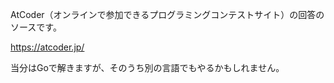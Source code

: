 AtCoder（オンラインで参加できるプログラミングコンテストサイト）の回答のソースです。

https://atcoder.jp/

当分はGoで解きますが、そのうち別の言語でもやるかもしれません。
